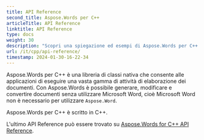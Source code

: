 ```yaml
---
title: API Reference
second_title: Aspose.Words per C++
articleTitle: API Reference
linktitle: API Reference
type: docs
weight: 30
description: "Scopri una spiegazione ed esempi di Aspose.Words per C++ classi e metodi per generare, convertire, modificare, eseguire il rendering e stampare documenti senza utilizzare Microsoft Word."
url: /it/cpp/api-reference/
timestamp: 2024-01-30-16-22-34
---
```


Aspose.Words per C++ è una libreria di classi nativa che consente alle applicazioni di eseguire una vasta gamma di attività di elaborazione dei documenti. Con Aspose.Words è possibile generare, modificare e convertire documenti senza utilizzare Microsoft Word, cioè Microsoft Word non è necessario per utilizzare `Aspose.Word`.

Aspose.Words per C++ è scritto in C++.

L'ultimo API Reference può essere trovato su [Aspose.Words for C++ API Reference](https://reference.aspose.com/words/cpp/).

